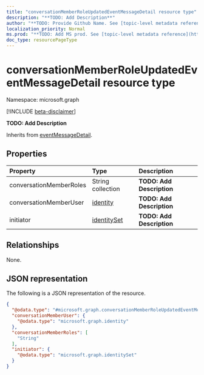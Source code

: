 ```yaml
---
title: "conversationMemberRoleUpdatedEventMessageDetail resource type"
description: "**TODO: Add Description**"
author: "**TODO: Provide Github Name. See [topic-level metadata reference](https://msgo.azurewebsites.net/add/document/guidelines/metadata.html#topic-level-metadata)**"
localization_priority: Normal
ms.prod: "**TODO: Add MS prod. See [topic-level metadata reference](https://msgo.azurewebsites.net/add/document/guidelines/metadata.html#topic-level-metadata)**"
doc_type: resourcePageType
---
```


# conversationMemberRoleUpdatedEventMessageDetail resource type

Namespace: microsoft.graph

[!INCLUDE [beta-disclaimer](../../includes/beta-disclaimer.md)]

**TODO: Add Description**


Inherits from [eventMessageDetail](../resources/eventmessagedetail.md).

## Properties
|Property|Type|Description|
|:---|:---|:---|
|conversationMemberRoles|String collection|**TODO: Add Description**|
|conversationMemberUser|[identity](../resources/identity.md)|**TODO: Add Description**|
|initiator|[identitySet](../resources/identityset.md)|**TODO: Add Description**|

## Relationships
None.

## JSON representation
The following is a JSON representation of the resource.
<!-- {
  "blockType": "resource",
  "@odata.type": "microsoft.graph.conversationMemberRoleUpdatedEventMessageDetail"
}
-->
``` json
{
  "@odata.type": "#microsoft.graph.conversationMemberRoleUpdatedEventMessageDetail",
  "conversationMemberUser": {
    "@odata.type": "microsoft.graph.identity"
  },
  "conversationMemberRoles": [
    "String"
  ],
  "initiator": {
    "@odata.type": "microsoft.graph.identitySet"
  }
}
```

